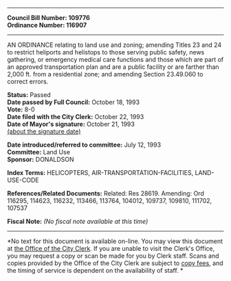 * * * * *  
  
**Council Bill Number: [](#h0)[](#h2)109776**   
**Ordinance Number: 116907**  
  
* * * * *  
  
AN ORDINANCE relating to land use and zoning; amending Titles 23 and 24 to restrict heliports and helistops to those serving public safety, news gathering, or emergency medical care functions and those which are part of an approved transportation plan and are a public facility or are farther than 2,000 ft. from a residential zone; and amending Section 23.49.060 to correct errors.  
  
**Status:** Passed   
**Date passed by Full Council:** October 18, 1993   
**Vote:** 8-0   
**Date filed with the City Clerk:** October 22, 1993   
**Date of Mayor's signature:** October 21, 1993   
[(about the signature date)](/~public/approvaldate.htm)   
  
  
**Date introduced/referred to committee:** July 12, 1993   
**Committee:** Land Use   
**Sponsor:** DONALDSON   
  
**Index Terms:** HELICOPTERS, AIR-TRANSPORTATION-FACILITIES, LAND-USE-CODE  
  
**References/Related Documents:** Related: Res 28619. Amending: Ord 116295, 114623, 116232, 113466, 113764, 104012, 109737, 109810, 111702, 107537  
  
**Fiscal Note:** *(No fiscal note available at this time)*  
  
* * * * *  
  
*No text for this document is available on-line. You may view this document at [the Office of the City Clerk](http://www.seattle.gov/leg/clerk/contactUs.htm). If you are unable to visit the Clerk's Office, you may request a copy or scan be made for you by Clerk staff. Scans and copies provided by the Office of the City Clerk are subject to [copy fees](http://clerk.seattle.gov/~public/clerkfees.htm), and the timing of service is dependent on the availability of staff. *  
  
  
